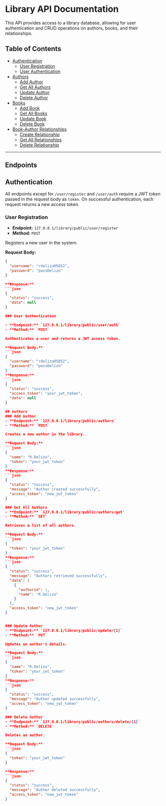 # Library API Documentation

This API provides access to a library database, allowing for user authentication and CRUD operations on authors, books, and their relationships.

## Table of Contents

- [Authentication](#authentication)
  - [User Registration](#user-registration)
  - [User Authentication](#user-authentication)
- [Authors](#authors)
  - [Add Author](#add-author)
  - [Get All Authors](#get-all-authors)
  - [Update Author](#update-author)
  - [Delete Author](#delete-author)
- [Books](#books)
  - [Add Book](#add-book)
  - [Get All Books](#get-all-books)
  - [Update Book](#update-book)
  - [Delete Book](#delete-book)
- [Book-Author Relationships](#book-author-relationships)
  - [Create Relationship](#create-relationship)
  - [Get All Relationships](#get-all-relationships)
  - [Delete Relationship](#delete-relationship)

---
## Endpoints

## Authentication

All endpoints except for `/user/register` and `/user/auth` require a JWT token passed in the request body as `token`. On successful authentication, each request returns a new access token.

### User Registration

- **Endpoint:** `127.0.0.1/library/public/user/register`
- **Method:** `POST`

Registers a new user in the system.

**Request Body:**
```json
{
  "username": "rdelizo05852",
  "password": "passDelizo"
}

**Response:**
```json
{
  "status": "success",
  "data": null
}

### User Authentication

- **Endpoint:** `127.0.0.1/library/public/user/auth`
- **Method:** `POST`

Authenticates a user and returns a JWT access token.

**Request Body:**
```json
{
  "username": "rdelizo05852",
  "password": "passDelizo"
}
**Response:**
```json
{
  "status": "success",
  "access_token": "your_jwt_token",
  "data": null
}

## Authors
### Add Author
- **Endpoint:** `127.0.0.1/library/public/authors`
- **Method:** `POST`

Creates a new author in the library.

**Request Body:**
```json
{
  "name": "R.Delizo",
  "token": "your_jwt_token"
}
**Response:**
```json
{
  "status": "success",
  "message": "Author created successfully",
  "access_token": "new_jwt_token"
}

### Get All Authors
- **Endpoint:** `127.0.0.1/library/public/authors/get`
- **Method:** `GET`

Retrieves a list of all authors.

**Request Body:**
```json
{
  "token": "your_jwt_token"
}
**Response:**
```json
{
  "status": "success",
  "message": "Authors retrieved successfully",
  "data": [
    {
      "authorid": 1,
      "name": "R.Delizo"
    }
  ],
  "access_token": "new_jwt_token"
}


### Update Author
- **Endpoint:** `127.0.0.1/library/public/update/{1}`
- **Method:** `PUT`

Updates an author's details.

**Request Body:**
```json
{
  "name": "R.Delizo",
  "token": "your_jwt_token"
}
**Response:**
```json
{
  "status": "success",
  "message": "Author updated successfully",
  "access_token": "new_jwt_token"
}

### Delete Author
- **Endpoint:** `127.0.0.1/library/public/authors/delete/{1}`
- **Method:** `DELETE`

Deletes an author.

**Request Body:**
```json
{
  "token": "your_jwt_token"
}

**Response:**
```json
{
  "status": "success",
  "message": "Author deleted successfully",
  "access_token": "new_jwt_token"
}







